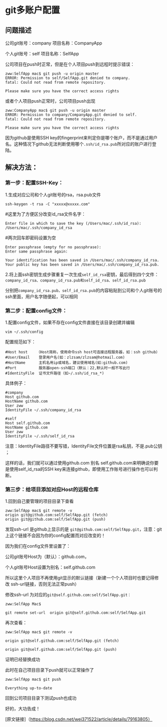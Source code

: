 # git多账户配置

## 问题描述
公司git账号：company         项目名称：CompanyApp

个人git账号：self            项目名称：SelfApp 

公司项目在push时正常，但是在个人项目push到远程时提示错误：

    zww:SelfApp mac$ git push -u origin master
    ERROR: Permission to self/SelfApp.git denied to company.
    fatal: Could not read from remote repository.
    
    Please make sure you have the correct access rights

或者个人项目push正常时，公司项目push出现

    zww:CompanyApp mac$ git push -u origin master
    ERROR: Permission to company/CompanyApp.git denied to self.
    fatal: Could not read from remote repository.

    Please make sure you have the correct access rights

因为github是使用SSH key的fingerprint来判定你是哪个账户，而不是通过用户名。这种情况下github无法判断使用哪个`.ssh/id_rsa.pub`所对应的账户进行登陆。

## 解决方法：

### 第一步：配置SSH-Key：

1.生成对应公司和个人git账号的rsa，rsa.pub文件

    ssh-keygen -t rsa -C "xxxxx@xxxxx.com"

#这里为了方便区分改变id_rsa文件名字：

    Enter file in which to save the key (/Users/mac/.ssh/id_rsa): /Users/mac/.ssh/company_id_rsa  

#两次回车即密码设置为空

    Enter passphrase (empty for no passphrase): 
    Enter same passphrase again: 

    Your identification has been saved in /Users/mac/.ssh/company_id_rsa.
    Your public key has been saved in /Users/mac/.ssh/company_id_rsa.pub.


2.将上面ssh密钥生成步骤重复一次生成`self_id_rsa`密钥，最后得到四个文件：`company_id_rsa、company_id_rsa.pub和self_id_rsa、self_id_rsa.pub`

分别把`company_id_rsa.pub，self_id_rsa.pub`的内容粘贴到公司和个人git账号的ssh里面，用户名字随便起，可以相同

 

### 第二步：配置config文件：

1.配置config文件，如果不存在config文件直接在该目录创建并编辑

    vim ~/.ssh/config

配置规范如下：

    #Host host    （Host简称，使用命令ssh host可连接远程服务器，如：ssh github）
    #User/Email    登录用户名(如：zlzsam/zlzsam@hotmail.com)
    #HostName      主机名用ip或域名，建议使用域名(如:github.com)  
    #Port          服务器open-ssh端口（默认：22,默认时一般不写此行
    #IdentityFile  证书文件路径（如~/.ssh/id_rsa_*)

具体例子：

    #company
    Host github.com
    HostName github.com
    User zww
    IdentityFile ~/.ssh/company_id_rsa

    #self
    Host self.github.com
    HostName github.com
    User zww
    IdentityFile ~/.ssh/self_id_rsa

注意：IdentityFile路径不要写错，IdentityFile文件位置是rsa私钥，不是.pub公钥 ；

这样的话，我们就可以通过使用github.com 别名 self.github.com来明确说你要是使用self_id_rsa的SSH key来连接github，即使用工作账号进行操作也可以判断。

 

### 第三步：给项目添加对应Host的远程仓库

1.回到自己要管理的项目目录下查看

    zww:SelfApp mac$ git remote -v
    origin git@github.com:self/SelfApp.git (fetch)
    origin git@github.com:self/SelfApp.git (push)

发现ssh-url 是github上显示的是 `git@github.com:self/SelfApp.git`，注意：git上这个链接不会因为你的config配置而对应改变的！

因为我们在config文件里设置了：

公司git账号Host为（默认）：github.com，

个人git账号Host设置为别名：self.github.com

所以这里个人项目不再使用git显示的默认链接（新建一个个人项目时也要记得修改 ssh-url链接，否则无法正常push）

修改ssh-url 为对应的`git@self.github.com:self/SelfApp.git：`

    zww:SelfApp Mac$

    git remote set-url  origin git@self.github.com:self/SelfApp.git

 

再次查看：

    zww:SelfApp mac$ git remote -v

    origin git@self.github.com:self/SelfApp.git (fetch)

    origin git@self.github.com:self/SelfApp.git (push)

证明已经替换成功

此时在自己项目目录下push就可以正常操作了

    zww:SelfApp mac$ git push

    Everything up-to-date

回到公司项目目录下测试push也成功

好的，大功告成！

[原文链接]（https://blog.csdn.net/wei371522/article/details/79163805）

